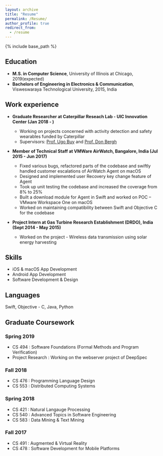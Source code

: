 ```yaml
---
layout: archive
title: "Resume"
permalink: /Resume/
author_profile: true
redirect_from:
  - /resume
---
```


{% include base_path %}

## Education

* **M.S. in Computer Science**, University of Illinois at Chicago, 2019(expected)
* **Bachelors of Engineering in Electronics & Communication**, Visweswaraya Technological University, 2015, India


## Work experience

* **Graduate Researcher at Caterpillar Reseach Lab - UIC Innovation Center (Jan 2018 - )**
  * Working on projects concerned with activity detection and safety wearables funded by Caterpillar
  * Supervisors: [Prof. Ugo Buy](https://www.cs.uic.edu/k-teacher/ugo-buyphd/) and [Prof. Don Bergh](http://design.uic.edu/people/don-bergh)

* **Member of Technical Staff at VMWare AirWatch, Bangalore, India (Jul 2015 - Jun 2017)**
  * Fixed various bugs, refactored parts of the codebase and swiftly handled customer escalations of AirWatch Agent on macOS
  * Designed and implemented user Recovery key change feature of Agent
  * Took up unit testing the codebase and increased the coverage from 8% to 25%
  * Built a download module for Agent in Swift and worked on POC – VMware Workspace One on macOS
  * Worked on maintaining compatibility between Swift and Objective C for the codebase

* **Project Intern at Gas Turbine Research Establishment (DRDO), India (Sept 2014 - May 2015)**
  * Worked on the project - Wireless data transmission using solar energy harvesting
  
## Skills

* iOS & macOS App Development
* Android App Development
* Software Development & Design

## Languages 

Swift, Objective - C, Java, Python

## Graduate Coursework

### Spring 2019
  * CS 494 : Software Foundations (Formal Methods and Program Verification)
  * Project Research : Working on the webserver project of DeepSpec

### Fall 2018
  * CS 476 : Programming Language Design
  * CS 553 : Distributed Computing Systems

### Spring 2018
  * CS 421 : Natural Langauge Processing
  * CS 540 : Advanced Topics in Software Engineering
  * CS 583 : Data Mining & Text Mining

### Fall 2017
  * CS 491 : Augmented & Virtual Reality
  * CS 478 : Software Development for Mobile Platforms

<!-- Publications
======
  <ul>{% for post in site.publications %}
    {% include archive-single-cv.html %}
  {% endfor %}</ul> -->
  
<!-- Talks
======
  <ul>{% for post in site.talks %}
    {% include archive-single-talk-cv.html %}
  {% endfor %}</ul>
  
Teaching
======
  <ul>{% for post in site.teaching %}
    {% include archive-single-cv.html %}
  {% endfor %}</ul>
  
Service and leadership
======
* Currently signed in to 43 different slack teams -->
